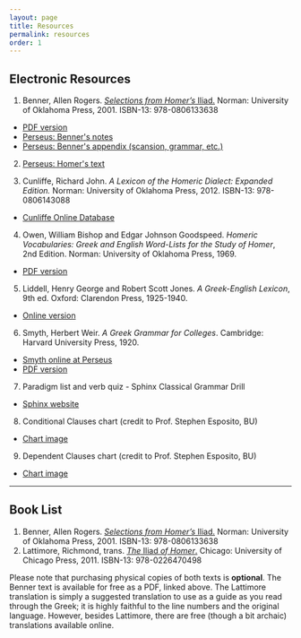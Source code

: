 ```yaml
---
layout: page
title: Resources
permalink: resources
order: 1
---
```


## Electronic Resources

1. Benner, Allen Rogers. [*Selections from Homer’s* Iliad.](https://www.amazon.com/Selections-Homers-Iliad-Rogers-Benner/dp/0806133635/ref=sr_1_1?dchild=1&keywords=benner+iliad&qid=1609297804&s=books&sr=1-1) Norman: University of Oklahoma Press, 2001. ISBN-13: 978-0806133638
  * [PDF version](https://ia800703.us.archive.org/22/items/selectionsfromh01brengoog/selectionsfromh01brengoog.pdf)
  * [Perseus: Benner's notes](http://www.perseus.tufts.edu/hopper/text?doc=Perseus:text:1999.04.0083)
  * [Perseus: Benner's appendix (scansion, grammar, etc.)](http://www.perseus.tufts.edu/hopper/text?doc=Perseus:text:1999.04.0083)

2. [Perseus: Homer's text](https://www.perseus.tufts.edu/hopper/text?doc=Perseus:text:1999.01.0133)

3. Cunliffe, Richard John. *A Lexicon of the Homeric Dialect: Expanded Edition.* Norman: University of Oklahoma Press, 2012. ISBN-13: 978-0806143088
  * [Cunliffe Online Database](http://stephanus.tlg.uci.edu/cunliffe/#eid=1&context=lsj)

4. Owen, William Bishop and Edgar Johnson Goodspeed. *Homeric Vocabularies: Greek and English Word-Lists for the Study of Homer*, 2nd Edition. Norman: University of Oklahoma Press, 1969.
  * [PDF version](https://ia802700.us.archive.org/33/items/homericvocabula00goodgoog/homericvocabula00goodgoog.pdf)

5. Liddell, Henry George and Robert Scott Jones. *A Greek-English Lexicon*, 9th ed. Oxford: Clarendon Press, 1925-1940.
  * [Online version](http://stephanus.tlg.uci.edu/lsj/#eid=1&context=lsj)

6. Smyth, Herbert Weir. *A Greek Grammar for Colleges*. Cambridge: Harvard University Press, 1920.
  * [Smyth online at Perseus](http://www.perseus.tufts.edu/hopper/text?doc=Perseus%3atext%3a1999.04.0007)
  * [PDF version](https://pure.mpg.de/rest/items/item_402120/component/file_402119/content)

7. Paradigm list and verb quiz - Sphinx Classical Grammar Drill
  * [Sphinx website](http://sphinx.metameat.net/sphinx.php?paradigms)

8. Conditional Clauses chart (credit to Prof. Stephen Esposito, BU)
  * [Chart image](https://dlibatique.github.io/images/conditions-chart.tif)

9. Dependent Clauses chart (credit to Prof. Stephen Esposito, BU)
  * [Chart image](https://dlibatique.github.io/images/dependent-clause-chart.tif)

***

## Book List

1. Benner, Allen Rogers. [*Selections from Homer’s* Iliad.](https://www.amazon.com/Selections-Homers-Iliad-Rogers-Benner/dp/0806133635/ref=sr_1_1?dchild=1&keywords=benner+iliad&qid=1609297804&s=books&sr=1-1) Norman: University of Oklahoma Press, 2001. ISBN-13: 978-0806133638
2. Lattimore, Richmond, trans. [*The* Iliad *of Homer*.](https://www.amazon.com/Iliad-Homer-Richmond-Lattimore/dp/0226470490) Chicago: University of Chicago Press, 2011. ISBN-13: 978-0226470498

Please note that purchasing physical copies of both texts is **optional**. The Benner text is available for free as a PDF, linked above. The Lattimore translation is simply a suggested translation to use as a guide as you read through the Greek; it is highly faithful to the line numbers and the original language. However, besides Lattimore, there are free (though a bit archaic) translations available online.
